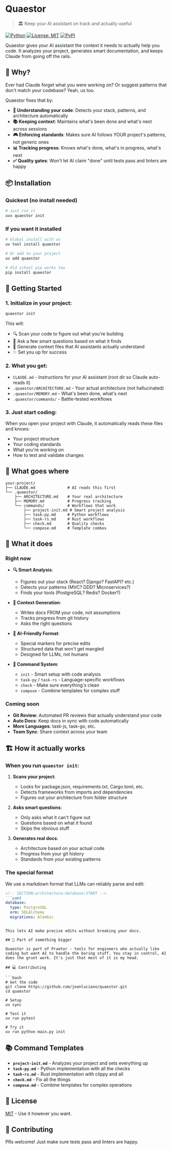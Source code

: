# Quaestor

> 🏛️ Keep your AI assistant on track and actually useful

[![Python](https://img.shields.io/badge/python-3.12+-blue.svg)](https://www.python.org/downloads/)
[![License: MIT](https://img.shields.io/badge/License-MIT-yellow.svg)](https://opensource.org/licenses/MIT)
[![PyPI](https://img.shields.io/pypi/v/quaestor.svg)](https://pypi.org/project/quaestor/)

Quaestor gives your AI assistant the context it needs to actually help you code. It analyzes your project, generates smart documentation, and keeps Claude from going off the rails.

## 🎯 Why?

Ever had Claude forget what you were working on? Or suggest patterns that don't match your codebase? Yeah, us too.

Quaestor fixes that by:

- **🧠 Understanding your code**: Detects your stack, patterns, and architecture automatically
- **📚 Keeping context**: Maintains what's been done and what's next across sessions
- **🎮 Enforcing standards**: Makes sure AI follows YOUR project's patterns, not generic ones
- **📊 Tracking progress**: Knows what's done, what's in progress, what's next
- **✅ Quality gates**: Won't let AI claim "done" until tests pass and linters are happy

## 📦 Installation

### Quickest (no install needed)
```bash
# Just run it
uvx quaestor init
```

### If you want it installed
```bash
# Global install with uv
uv tool install quaestor

# Or add to your project
uv add quaestor

# Old school pip works too
pip install quaestor
```

## 🚀 Getting Started

### 1. Initialize in your project:
```bash
quaestor init
```

This will:
- 🔍 Scan your code to figure out what you're building
- 💬 Ask a few smart questions based on what it finds
- 📝 Generate context files that AI assistants actually understand
- ✨ Set you up for success

### 2. What you get:
- `CLAUDE.md` - Instructions for your AI assistant (root dir so Claude auto-reads it)
- `.quaestor/ARCHITECTURE.md` - Your actual architecture (not hallucinated)
- `.quaestor/MEMORY.md` - What's been done, what's next
- `.quaestor/commands/` - Battle-tested workflows

### 3. Just start coding:
When you open your project with Claude, it automatically reads these files and knows:
- Your project structure
- Your coding standards
- What you're working on
- How to test and validate changes

## 📁 What goes where

```
your-project/
├── CLAUDE.md              # AI reads this first
└── .quaestor/
    ├── ARCHITECTURE.md    # Your real architecture
    ├── MEMORY.md          # Progress tracking
    └── commands/          # Workflows that work
        ├── project-init.md # Smart project analysis
        ├── task-py.md     # Python workflows
        ├── task-rs.md     # Rust workflows
        ├── check.md       # Quality checks
        └── compose.md     # Template combos
```

## 🌟 What it does

### Right now

- **🔍 Smart Analysis**: 
  - Figures out your stack (React? Django? FastAPI? etc.)
  - Detects your patterns (MVC? DDD? Microservices?)
  - Finds your tools (PostgreSQL? Redis? Docker?)
  
- **🤖 Context Generation**:
  - Writes docs FROM your code, not assumptions
  - Tracks progress from git history
  - Asks the right questions
  
- **📝 AI-Friendly Format**: 
  - Special markers for precise edits
  - Structured data that won't get mangled
  - Designed for LLMs, not humans
  
- **🎯 Command System**: 
  - `init` - Smart setup with code analysis
  - `task-py` / `task-rs` - Language-specific workflows  
  - `check` - Make sure everything's clean
  - `compose` - Combine templates for complex stuff

### Coming soon

- **Git Review**: Automated PR reviews that actually understand your code
- **Auto Docs**: Keep docs in sync with code automatically
- **More Languages**: task-js, task-go, etc.
- **Team Sync**: Share context across your team

## 🏗️ How it actually works

### When you run `quaestor init`:

1. **Scans your project**:
   - Looks for package.json, requirements.txt, Cargo.toml, etc.
   - Detects frameworks from imports and dependencies
   - Figures out your architecture from folder structure

2. **Asks smart questions**:
   - Only asks what it can't figure out
   - Questions based on what it found
   - Skips the obvious stuff

3. **Generates real docs**:
   - Architecture based on your actual code
   - Progress from your git history
   - Standards from your existing patterns

### The special format

We use a markdown format that LLMs can reliably parse and edit:

```markdown
<!-- SECTION:architecture:database:START -->
```yaml
database:
  type: PostgreSQL
  orm: SQLAlchemy
  migrations: Alembic
```
<!-- SECTION:architecture:database:END -->
```

This lets AI make precise edits without breaking your docs.

## 🔗 Part of something bigger

Quaestor is part of Praetor - tools for engineers who actually like coding but want AI to handle the boring stuff. You stay in control, AI does the grunt work. It's just that most of it is my head.

## 💻 Contributing

```bash
# Get the code
git clone https://github.com/jeanluciano/quaestor.git
cd quaestor

# Setup
uv sync

# Test it
uv run pytest

# Try it
uv run python main.py init
```

## 📚 Command Templates


- **`project-init.md`** - Analyzes your project and sets everything up
- **`task-py.md`** - Python implementation with all the checks
- **`task-rs.md`** - Rust implementation with clippy and all
- **`check.md`** - Fix all the things
- **`compose.md`** - Combine templates for complex operations

## 📄 License

[MIT](LICENSE) - Use it however you want.

## 🤝 Contributing

PRs welcome! Just make sure tests pass and linters are happy.
